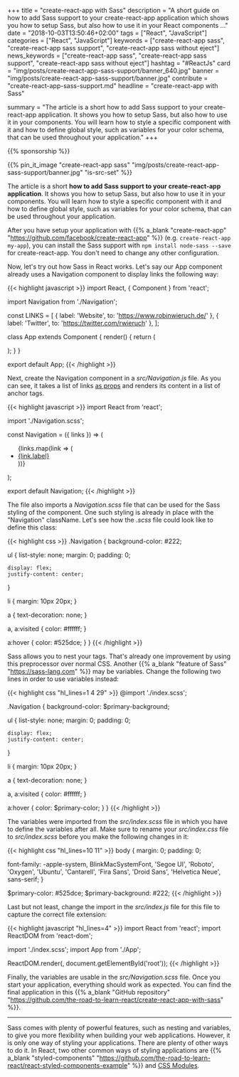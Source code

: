 +++
title = "create-react-app with Sass"
description = "A short guide on how to add Sass support to your create-react-app application which shows you how to setup Sass, but also how to use it in your React components ..."
date = "2018-10-03T13:50:46+02:00"
tags = ["React", "JavaScript"]
categories = ["React", "JavaScript"]
keywords = ["create-react-app sass", "create-react-app sass support", "create-react-app sass without eject"]
news_keywords = ["create-react-app sass", "create-react-app sass support", "create-react-app sass without eject"]
hashtag = "#ReactJs"
card = "img/posts/create-react-app-sass-support/banner_640.jpg"
banner = "img/posts/create-react-app-sass-support/banner.jpg"
contribute = "create-react-app-sass-support.md"
headline = "create-react-app with Sass"

summary = "The article is a short how to add Sass support to your create-react-app application. It shows you how to setup Sass, but also how to use it in your components. You will learn how to style a specific component with it and how to define global style, such as variables for your color schema, that can be used throughout your application."
+++

{{% sponsorship %}}

{{% pin_it_image "create-react-app sass" "img/posts/create-react-app-sass-support/banner.jpg" "is-src-set" %}}

The article is a short **how to add Sass support to your create-react-app application**. It shows you how to setup Sass, but also how to use it in your components. You will learn how to style a specific component with it and how to define global style, such as variables for your color schema, that can be used throughout your application.

After you have setup your application with {{% a_blank "create-react-app" "https://github.com/facebook/create-react-app" %}} (e.g. `create-react-app my-app`), you can install the Sass support with `npm install node-sass --save` for create-react-app. You don't need to change any other configuration.

Now, let's try out how Sass in React works. Let's say our App component already uses a Navigation component to display links the following way:

{{< highlight javascript >}}
import React, { Component } from 'react';

import Navigation from './Navigation';

const LINKS = [
  { label: 'Website', to: 'https://www.robinwieruch.de/' },
  { label: 'Twitter', to: 'https://twitter.com/rwieruch' },
];

class App extends Component {
  render() {
    return (
      <div>
        <Navigation links={LINKS} />
      </div>
    );
  }
}

export default App;
{{< /highlight >}}

Next, create the Navigation component in a *src/Navigation.js* file. As you can see, it takes a list of links [as props](https://www.robinwieruch.de/react-pass-props-to-component/) and renders its content in a list of anchor tags.

{{< highlight javascript >}}
import React from 'react';

import './Navigation.scss';

const Navigation = ({ links }) => (
  <div className="Navigation">
    <ul>
      {links.map(link => (
        <li key={link.to}>
          <a href={link.to}>{link.label}</a>
        </li>
      ))}
    </ul>
  </div>
);

export default Navigation;
{{< /highlight >}}

The file also imports a *Navigation.scss* file that can be used for the Sass styling of the component. One such styling is already in place with the "Navigation" className. Let's see how the *.scss* file could look like to define this class:

{{< highlight css >}}
.Navigation {
  background-color: #222;

  ul {
    list-style: none;
    margin: 0;
    padding: 0;

    display: flex;
    justify-content: center;
  }

  li {
    margin: 10px 20px;
  }

  a {
    text-decoration: none;
  }

  a,
  a:visited {
    color: #ffffff;
  }

  a:hover {
    color: #525dce;
  }
}
{{< /highlight >}}

Sass allows you to nest your tags. That's already one improvement by using this preprocessor over normal CSS. Another {{% a_blank "feature of Sass" "https://sass-lang.com" %}} may be variables. Change the following two lines in order to use variables instead:

{{< highlight css "hl_lines=1 4 29" >}}
@import './index.scss';

.Navigation {
  background-color: $primary-background;

  ul {
    list-style: none;
    margin: 0;
    padding: 0;

    display: flex;
    justify-content: center;
  }

  li {
    margin: 10px 20px;
  }

  a {
    text-decoration: none;
  }

  a,
  a:visited {
    color: #ffffff;
  }

  a:hover {
    color: $primary-color;
  }
}
{{< /highlight >}}

The variables were imported from the *src/index.scss* file in which you have to define the variables after all. Make sure to rename your *src/index.css* file to *src/index.scss* before you make the following changes in it:

{{< highlight css "hl_lines=10 11" >}}
body {
  margin: 0;
  padding: 0;

  font-family: -apple-system, BlinkMacSystemFont, 'Segoe UI', 'Roboto',
    'Oxygen', 'Ubuntu', 'Cantarell', 'Fira Sans', 'Droid Sans',
    'Helvetica Neue', sans-serif;
}

$primary-color: #525dce;
$primary-background: #222;
{{< /highlight >}}

Last but not least, change the import in the *src/index.js* file for this file to capture the correct file extension:

{{< highlight javascript "hl_lines=4" >}}
import React from 'react';
import ReactDOM from 'react-dom';

import './index.scss';
import App from './App';

ReactDOM.render(<App />, document.getElementById('root'));
{{< /highlight >}}

Finally, the variables are usable in the *src/Navigation.scss* file. Once you start your application, everything should work as expected. You can find the final application in this {{% a_blank "GitHub repository" "https://github.com/the-road-to-learn-react/create-react-app-with-sass" %}}.

<hr class="section-divider">

Sass comes with plenty of powerful features, such as nesting and variables, to give you more flexibility when building your web applications. However, it is only one way of styling your applications. There are plenty of other ways to do it. In React, two other common ways of styling applications are {{% a_blank "styled-components" "https://github.com/the-road-to-learn-react/react-styled-components-example" %}} and [CSS Modules](https://www.robinwieruch.de/create-react-app-css-modules).

